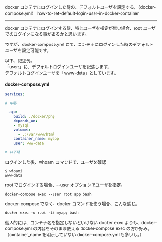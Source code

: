 docker コンテナにログインした時の、デフォルトユーザを設定する。（docker-compose.yml）
how-to-set-default-login-user-in-docker-container

__________________________________________________________________________________________

docker コンテナにログインする時、特にユーザを指定が無い場合、root ユーザでのログインになる事があるかと思います。  

ですが、docker-compose.yml にて、コンテナにログインした時のデフォルトユーザを設定可能です。  

以下、記述例。  
「user:」に、デフォルトログインユーザを記述します。  
デフォルトログインユーザを「www-data」としています。  

#### docker-compose.yml
```yaml
services:

# 中略

  app:
    build: ./docker/php
    depends_on:
    - mysql
    volumes:
      - .:/var/www/html
    container_name: myapp
    user: www-data

# 以下略
```


ログインした後、whoami コマンドで、ユーザを確認
```
$ whoami
www-data
```

root でログインする場合、--user オプションでユーザを指定。
```
docker-compose exec --user root app bash
```

docker-compose でなく、docker コマンドを使う場合、こんな感じ。
```
docker exec -u root -it myapp bash
```

個人的には、コンテナ名を指定しないといけない docker exec よりも、docker-compose.yml の内容をそのまま使える docker-compose exec の方が好み。
（container_name を明示していない docker-compose.yml も多いし。）

